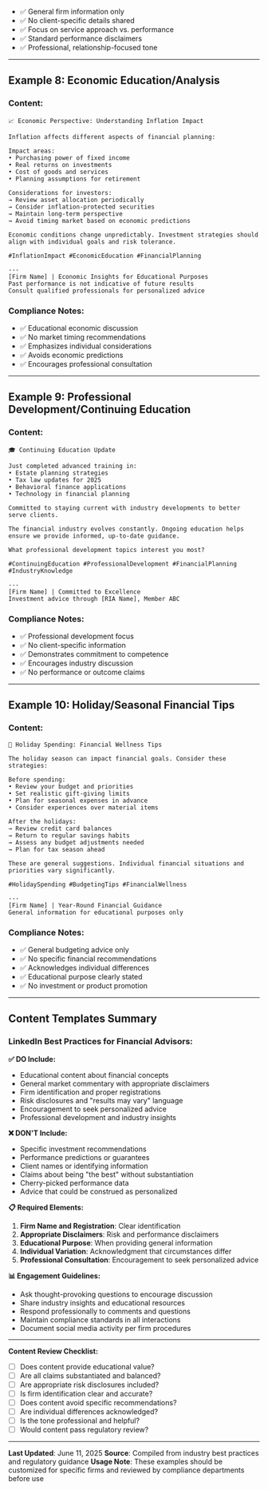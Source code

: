 - ✅ General firm information only
- ✅ No client-specific details shared
- ✅ Focus on service approach vs. performance
- ✅ Standard performance disclaimers
- ✅ Professional, relationship-focused tone

---

## Example 8: Economic Education/Analysis

### Content:
```
📈 Economic Perspective: Understanding Inflation Impact

Inflation affects different aspects of financial planning:

Impact areas:
• Purchasing power of fixed income
• Real returns on investments
• Cost of goods and services
• Planning assumptions for retirement

Considerations for investors:
→ Review asset allocation periodically
→ Consider inflation-protected securities
→ Maintain long-term perspective
→ Avoid timing market based on economic predictions

Economic conditions change unpredictably. Investment strategies should align with individual goals and risk tolerance.

#InflationImpact #EconomicEducation #FinancialPlanning

---
[Firm Name] | Economic Insights for Educational Purposes
Past performance is not indicative of future results
Consult qualified professionals for personalized advice
```

### Compliance Notes:
- ✅ Educational economic discussion
- ✅ No market timing recommendations
- ✅ Emphasizes individual considerations
- ✅ Avoids economic predictions
- ✅ Encourages professional consultation

---

## Example 9: Professional Development/Continuing Education

### Content:
```
🎓 Continuing Education Update

Just completed advanced training in:
• Estate planning strategies
• Tax law updates for 2025
• Behavioral finance applications
• Technology in financial planning

Committed to staying current with industry developments to better serve clients.

The financial industry evolves constantly. Ongoing education helps ensure we provide informed, up-to-date guidance.

What professional development topics interest you most?

#ContinuingEducation #ProfessionalDevelopment #FinancialPlanning #IndustryKnowledge

---
[Firm Name] | Committed to Excellence
Investment advice through [RIA Name], Member ABC
```

### Compliance Notes:
- ✅ Professional development focus
- ✅ No client-specific information
- ✅ Demonstrates commitment to competence
- ✅ Encourages industry discussion
- ✅ No performance or outcome claims

---

## Example 10: Holiday/Seasonal Financial Tips

### Content:
```
🎁 Holiday Spending: Financial Wellness Tips

The holiday season can impact financial goals. Consider these strategies:

Before spending:
• Review your budget and priorities
• Set realistic gift-giving limits
• Plan for seasonal expenses in advance
• Consider experiences over material items

After the holidays:
→ Review credit card balances
→ Return to regular savings habits
→ Assess any budget adjustments needed
→ Plan for tax season ahead

These are general suggestions. Individual financial situations and priorities vary significantly.

#HolidaySpending #BudgetingTips #FinancialWellness

---
[Firm Name] | Year-Round Financial Guidance
General information for educational purposes only
```

### Compliance Notes:
- ✅ General budgeting advice only
- ✅ No specific financial recommendations
- ✅ Acknowledges individual differences
- ✅ Educational purpose clearly stated
- ✅ No investment or product promotion

---

## Content Templates Summary

### LinkedIn Best Practices for Financial Advisors:

**✅ DO Include:**
- Educational content about financial concepts
- General market commentary with appropriate disclaimers
- Firm identification and proper registrations
- Risk disclosures and "results may vary" language
- Encouragement to seek personalized advice
- Professional development and industry insights

**❌ DON'T Include:**
- Specific investment recommendations
- Performance predictions or guarantees
- Client names or identifying information
- Claims about being "the best" without substantiation
- Cherry-picked performance data
- Advice that could be construed as personalized

**📋 Required Elements:**
1. **Firm Name and Registration**: Clear identification
2. **Appropriate Disclaimers**: Risk and performance disclaimers
3. **Educational Purpose**: When providing general information
4. **Individual Variation**: Acknowledgment that circumstances differ
5. **Professional Consultation**: Encouragement to seek personalized advice

**📊 Engagement Guidelines:**
- Ask thought-provoking questions to encourage discussion
- Share industry insights and educational resources
- Respond professionally to comments and questions
- Maintain compliance standards in all interactions
- Document social media activity per firm procedures

---

**Content Review Checklist:**
- [ ] Does content provide educational value?
- [ ] Are all claims substantiated and balanced?
- [ ] Are appropriate risk disclosures included?
- [ ] Is firm identification clear and accurate?
- [ ] Does content avoid specific recommendations?
- [ ] Are individual differences acknowledged?
- [ ] Is the tone professional and helpful?
- [ ] Would content pass regulatory review?

---

**Last Updated**: June 11, 2025
**Source**: Compiled from industry best practices and regulatory guidance
**Usage Note**: These examples should be customized for specific firms and reviewed by compliance departments before use